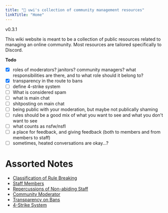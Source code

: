 ```yaml
---
title: "🌸 uwi's collection of community management resources"
linkTitle: "Home"
---
```

v0.3.1

This wiki website is meant to be a collection of public resources related to managing an online community. Most resources are tailored specifically to Discord.

**Todo**
- [x] roles of moderators? janitors? community managers? what responsibilities are there, and to what role should it belong to?
- [x] transparency in the route to bans
- [ ] define 4-strike system
- [ ] What is considered spam
- [ ] what is main chat
- [ ] shitposting on main chat
- [ ] being public with your moderation, but maybe not publically shaming
- [ ] rules should be a good mix of what you want to see and what you don't want to see
- [ ] what counts as nsfw/nsfl
- [ ] a place for feedback, and giving feedback (both to members and from members to staff)
- [ ] sometimes, heated conversations are okay...?

# Assorted Notes
- [Classification of Rule Breaking](discussions/Classification%20of%20Rule%20Breaking.md)
- [Staff Members](definitions/Staff%20Members.md)
- [Repercussions of Non-abiding Staff](discussions/Repercussions%20of%20Non-abiding%20Staff.md)
- [Community Moderator](definitions/Community%20Moderator.md)
- [Transparency on Bans](discussions/Transparency%20on%20Bans.md)
- [4-Strike System](definitions/4-Strike%20System.md)
